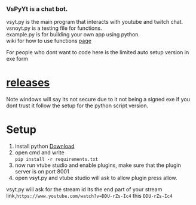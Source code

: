 ### VsPyYt is a chat bot.
vsyt.py is the main program that interacts with youtube and twitch chat.<br/>
vsnoyt.py is a testing file for functions.<br/>
example.py is for building your own app using python.<br/>
wiki for how to use functions [page](https://github.com/mlo40/VsPyYt/wiki)

For people who dont want to code here is the limited auto setup version in exe form<br/>
# [releases](https://github.com/mlo40/VsPyYt/releases)<br/>
Note windows will say its not secure due to it not being a signed exe if you dont trust it follow the setup for the python script version.

# Setup
1. install python [Download](https://www.python.org/ftp/python/3.10.2/python-3.10.2-amd64.exe)
2. open cmd and write<br/> `pip install -r requirements.txt`
3. now run vtube studio and enable plugins, make sure that the plugin server is on port 8001
4. open vsyt.py and vtube studio will ask to allow plugin press allow.

vsyt.py will ask for the stream id its the end part of your stream link,`https://www.youtube.com/watch?v=DDU-rZs-Ic4` this `DDU-rZs-Ic4`
